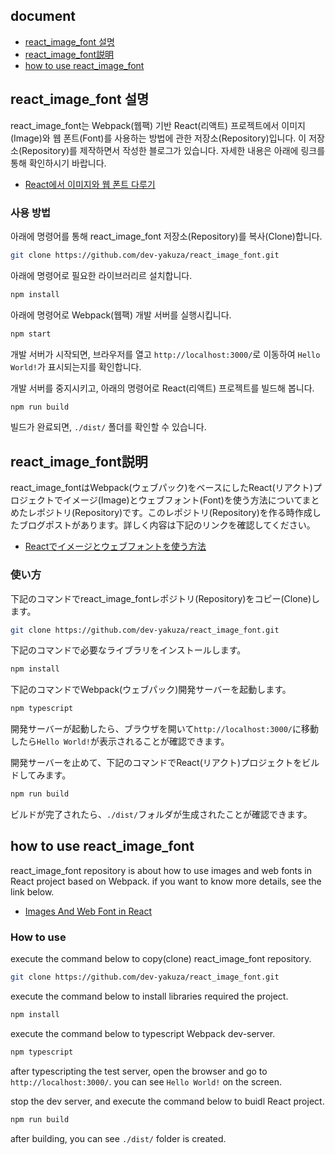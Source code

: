 ## document
- [react_image_font 설명](#react_image_font-설명)
- [react_image_font説明](#react_image_font説明)
- [how to use react_image_font](#how-to-use-react_image_font)

## react_image_font 설명
react_image_font는 Webpack(웹팩) 기반 React(리액트) 프로젝트에서 이미지(Image)와 웹 폰트(Font)를 사용하는 방법에 관한 저장소(Repository)입니다. 이 저장소(Repository)를 제작하면서 작성한 블로그가 있습니다. 자세한 내용은 아래에 링크를 통해 확인하시기 바랍니다.

- [React에서 이미지와 웹 폰트 다루기](https://dev-yakuza.github.io/ko/react/image-and-font/)

### 사용 방법
아래에 명령어를 통해 react_image_font 저장소(Repository)를 복사(Clone)합니다.

```bash
git clone https://github.com/dev-yakuza/react_image_font.git
```

아래에 명령어로 필요한 라이브러리르 설치합니다.

```bash
npm install
```

아래에 명령어로 Webpack(웹팩) 개발 서버를 실행시킵니다.

```bash
npm start
```

개발 서버가 시작되면, 브라우저를 열고 `http://localhost:3000/`로 이동하여 `Hello World!`가 표시되는지를 확인합니다.

개발 서버를 중지시키고, 아래의 명령어로 React(리액트) 프로젝트를 빌드해 봅니다.

```bash
npm run build
```

빌드가 완료되면, `./dist/` 폴더를 확인할 수 있습니다.

## react_image_font説明
react_image_fontはWebpack(ウェブパック)をベースにしたReact(リアクト)プロジェクトでイメージ(Image)とウェブフォント(Font)を使う方法についてまとめたレポジトリ(Repository)です。このレポジトリ(Repository)を作る時作成したブログポストがあります。詳しく内容は下記のリンクを確認してください。

- [Reactでイメージとウェブフォントを使う方法](https://dev-yakuza.github.io/react/image-and-font/)

### 使い方
下記のコマンドでreact_image_fontレポジトリ(Repository)をコピー(Clone)します。

```bash
git clone https://github.com/dev-yakuza/react_image_font.git
```

下記のコマンドで必要なライブラリをインストールします。

```bash
npm install
```

下記のコマンドでWebpack(ウェブパック)開発サーバーを起動します。

```bash
npm typescript
```

開発サーバーが起動したら、ブラウザを開いて`http://localhost:3000/`に移動したら`Hello World!`が表示されることが確認できます。

開発サーバーを止めて、下記のコマンドでReact(リアクト)プロジェクトをビルドしてみます。

```bash
npm run build
```

ビルドが完了されたら、`./dist/`フォルダが生成されたことが確認できます。

## how to use react_image_font
react_image_font repository is about how to use images and web fonts in React project based on Webpack. if you want to know more details, see the link below.

- [Images And Web Font in React](https://dev-yakuza.github.io/en/react/image-and-font/)

### How to use
execute the command below to copy(clone) react_image_font repository.

```bash
git clone https://github.com/dev-yakuza/react_image_font.git
```

execute the command below to install libraries required the project.

```bash
npm install
```

execute the command below to typescript Webpack dev-server.

```bash
npm typescript
```

after typescripting the test server, open the browser and go to `http://localhost:3000/`. you can see `Hello World!` on the screen.

stop the dev server, and execute the command below to buidl React project.

```bash
npm run build
```

after building, you can see `./dist/` folder is created.